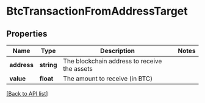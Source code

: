 # BtcTransactionFromAddressTarget

## Properties

Name | Type | Description | Notes
------------ | ------------- | ------------- | -------------
**address** | **string** | The blockchain address to receive the assets |
**value** | **float** | The amount to receive (in BTC) |

[[Back to API list]](../../README.md#api-endpoints)
